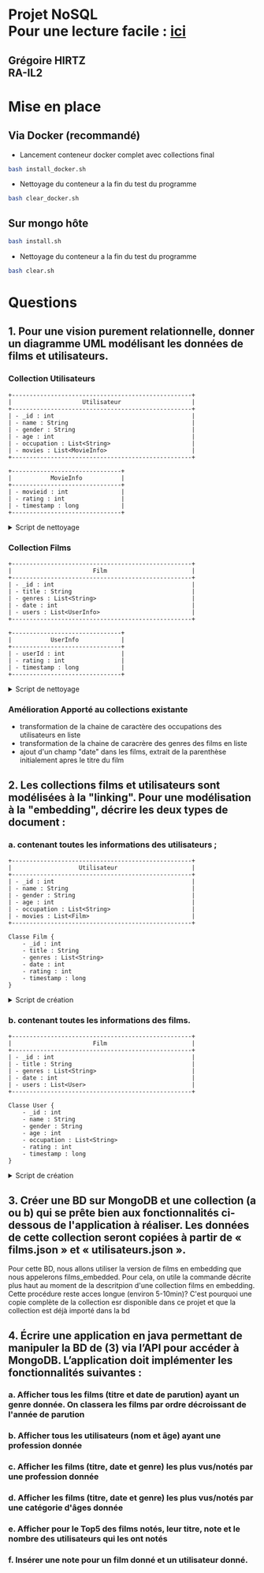 
# Projet NoSQL <br> Pour une lecture facile : <a href="https://github.com/hirtz-gregoire/BUT3-NouvPara-Projet/tree/master/resources/doc">ici</a>

## Grégoire HIRTZ<br>RA-IL2

# Mise en place

## Via Docker (recommandé)
- Lancement conteneur docker complet avec collections final
```bash
bash install_docker.sh
```
- Nettoyage du conteneur a la fin du test du programme
```bash
bash clear_docker.sh
```

## Sur mongo hôte
```bash
bash install.sh
```
- Nettoyage du conteneur a la fin du test du programme
```bash
bash clear.sh
```



# Questions

## 1. Pour une vision purement relationnelle, donner un diagramme UML modélisant les données de films et utilisateurs.

### Collection Utilisateurs
```
+---------------------------------------------------+
|                    Utilisateur                    |
+---------------------------------------------------+
| - _id : int                                       |
| - name : String                                   |
| - gender : String                                 |
| - age : int                                       |
| - occupation : List<String>                       |
| - movies : List<MovieInfo>                        |
+---------------------------------------------------+

+-------------------------------+
|           MovieInfo           |
+-------------------------------+
| - movieid : int               |
| - rating : int                |
| - timestamp : long            |
+-------------------------------+
```
<details>
  <summary>Script de nettoyage</summary>

```
// Parcourt tous les utilisateurs pour mettre à jour le champ `occupation`
db.utilisateurs.find({}).forEach(user => {
    // Transformation de `occupation` en tableau si ce n'est pas déjà un tableau
    const occupationList = user.occupation.split('/').map(item => item.trim());

    // Mise à jour du document avec le champ `occupation` sous forme de tableau
    db.utilisateurs.updateOne(
        { _id: user._id },
        { $set: { occupation: occupationList } }
    );
});

// indexation movie.movieid
db.utilisateurs.createIndex({ "movies.movieid": 1 })

```
</details>


### Collection Films
```
+---------------------------------------------------+
|                       Film                        |
+---------------------------------------------------+
| - _id : int                                       |
| - title : String                                  |
| - genres : List<String>                           |
| - date : int                                      |
| - users : List<UserInfo>                          |
+---------------------------------------------------+

+-------------------------------+
|           UserInfo            |
+-------------------------------+
| - userId : int                |
| - rating : int                |
| - timestamp : long            |
+-------------------------------+
```
<details>
  <summary>Script de nettoyage</summary>

```
// Parcourt tous les films pour transformer `genres` en tableau
db.films.find({}).forEach(film => {
    // Transformation de `genres` en tableau si ce n'est pas déjà un tableau
    const genresList = film.genres.split('|').map(item => item.trim());

    // Mise à jour du document avec le champ `genres` sous forme de tableau
    db.films.updateOne(
        { _id: film._id },
        { $set: { genres: genresList } }
    );
});




// Parcourt tous les films pour extraire la date et nettoyer le titre
db.films.find({}).forEach(film => {
    // Utiliser une expression régulière pour extraire le titre et la date
    const match = film.title.match(/^(.*)\s\((\d{4})\)$/);

    if (match) {
        const title = match[1]; // Le titre sans la date
        const date = parseInt(match[2]); // Convertit l'année en entier

        // Met à jour le document avec le titre nettoyé et le champ `date`
        db.films.updateOne(
            { _id: film._id },
            { $set: { title: title, date: date } }
        );
    }
});
```
</details>


### Amélioration Apporté au collections existante

- transformation de la chaine de caractère des occupations des utilisateurs en liste
- transformation de la chaine de caracrère des genres des films en liste
- ajout d'un champ "date" dans les films, extrait de la parenthèse initialement apres le titre du film

##  2. Les collections films et utilisateurs sont modélisées à la "linking". Pour une modélisation à la "embedding", décrire les deux types de document :

### a. contenant toutes les informations des utilisateurs ;
```
+---------------------------------------------------+
|                   Utilisateur                     |
+---------------------------------------------------+
| - _id : int                                       |
| - name : String                                   |
| - gender : String                                 |
| - age : int                                       |
| - occupation : List<String>                       |
| - movies : List<Film>                             |
+---------------------------------------------------+

Classe Film {
    - _id : int
    - title : String
    - genres : List<String>
    - date : int
    - rating : int
    - timestamp : long
}
```
<details>
  <summary>Script de création</summary>

```
const cursor = db.utilisateurs.aggregate([
    {
        $unwind: "$movies" // Décompose chaque film dans `movies`
    },
    {
        $lookup: {
            from: "films", // Collection `films`
            localField: "movies.movieid", // Champ `movieid` dans `movies`
            foreignField: "_id",          // Champ `_id` dans `films`
            as: "movieDetails"
        }
    },
    {
        $unwind: "$movieDetails" // Intègre les détails du film (s'assure qu'il y a un seul objet `movieDetails`)
    },
    {
        $addFields: {
            "movies.title": "$movieDetails.title",    // Ajoute le titre du film dans `movies`
            "movies.date": "$movieDetails.date",      // Ajoute la date de sortie dans `movies`
            "movies.genres": "$movieDetails.genres"   // Ajoute les genres sous forme de liste dans `movies`
        }
    },
    {
        $project: {
            movieDetails: 0,          // Supprime `movieDetails` (informations temporaires du film)
            "movies.movieid": 0       // Supprime `movieid` des films intégrés pour plus de clarté
        }
    },
    {
        $group: {
            _id: "$_id",                           // Regroupe par ID utilisateur
            name: { $first: "$name" },
            gender: { $first: "$gender" },
            age: { $first: "$age" },
            occupation: { $first: "$occupation" }, // Utilise `occupation` sous forme de liste
            movies: { $push: "$movies" }          // Regroupe tous les films avec détails dans un tableau
        }
    }
], { allowDiskUse: true }); // Utilisation du disque pour les grosses agrégations

// 2. Créer la collection `utilisateurs_embedded` et insérer les documents un par un
cursor.forEach(document => {
    db.utilisateurs_embedded.insertOne(document);
});
```

</details>



### b. contenant toutes les informations des films.
```
+---------------------------------------------------+
|                       Film                        |
+---------------------------------------------------+
| - _id : int                                       |
| - title : String                                  |
| - genres : List<String>                           |
| - date : int                                      |
| - users : List<User>                              |
+---------------------------------------------------+

Classe User {
    - _id : int
    - name : String
    - gender : String
    - age : int
    - occupation : List<String>
    - rating : int
    - timestamp : long
}
```
<details>
  <summary>Script de création</summary>

```
const cursor = db.films.aggregate([
    {
        $lookup: {
            from: "utilisateurs",              // Collection `utilisateurs`
            localField: "_id",                 // Champ `_id` dans `films` (identifiant du film)
            foreignField: "movies.movieid",    // Champ `movieid` dans `movies` de `utilisateurs`
            as: "userRatings"
        }
    },
    {
        $unwind: {
            path: "$userRatings",
            preserveNullAndEmptyArrays: true   // Conserve les films sans utilisateurs associés
        }
    },
    {
        $unwind: {
            path: "$userRatings.movies",
            preserveNullAndEmptyArrays: true   // Conserve les utilisateurs sans notes correspondantes pour ce film
        }
    },
    {
        $match: {                             // Filtre pour ne conserver que les notes du film en cours
            $or: [
                { $expr: { $eq: ["$userRatings.movies.movieid", "$_id"] } },
                { "userRatings": null }
            ]
        }
    },
    {
        $project: {
            title: 1,
            date: 1,                          // Inclut `date` dans le résultat final
            genres: 1,                        // Inclut `genres` sous forme de liste dans le résultat final
            "userRatings._id": 1,
            "userRatings.name": 1,
            "userRatings.gender": 1,
            "userRatings.age": 1,
            "userRatings.occupation": 1,      // Conserve `occupation` sous forme de liste
            "userRatings.movies.rating": 1,
            "userRatings.movies.timestamp": 1
        }
    },
    {
        $group: {
            _id: "$_id",                       // Groupement par ID de film
            title: { $first: "$title" },
            date: { $first: "$date" },         // Ajoute `date` au document final
            genres: { $first: "$genres" },     // Ajoute `genres` sous forme de liste au document final
            users: {
                $push: {
                    userId: "$userRatings._id",
                    name: "$userRatings.name",
                    gender: "$userRatings.gender",
                    age: "$userRatings.age",
                    occupation: "$userRatings.occupation", // Utilise `occupation` sous forme de liste
                    rating: "$userRatings.movies.rating",
                    timestamp: "$userRatings.movies.timestamp"
                }
            }
        }
    },
    {
        $out: "films_embedded" // Sauvegarde le résultat dans `films_embedded`
    }
], { allowDiskUse: true });
```
</details>


## 3. Créer une BD sur MongoDB et une collection (a ou b) qui se prête bien aux fonctionnalités ci-dessous de l'application à réaliser. Les données de cette collection seront copiées à partir de « films.json » et « utilisateurs.json ».

Pour cette BD, nous allons utiliser la version de films en embedding que nous appelerons films_embedded. Pour cela, on utile la commande décrite plus haut au moment de la descritpion d'une collection films en embedding. Cette procédure reste acces longue (environ 5-10min)? C'est pourquoi une copie complète de la collection esr disponible dans ce projet et que la collection est déjà importé dans la bd


## 4. Écrire une application en java permettant de manipuler la BD de (3) via l’API pour accéder à MongoDB. L’application doit implémenter les fonctionnalités suivantes :

### a. Afficher tous les films (titre et date de parution) ayant un genre donnée. On classera les films par ordre décroissant de l'année de parution
### b. Afficher tous les utilisateurs (nom et âge) ayant une profession donnée
### c. Afficher les films (titre, date et genre) les plus vus/notés par une profession donnée
### d. Afficher les films (titre, date et genre) les plus vus/notés par une catégorie d'âges donnée
### e. Afficher pour le Top5 des films notés, leur titre, note et le nombre des utilisateurs qui les ont notés
### f. Insérer une note pour un film donné et un utilisateur donné.